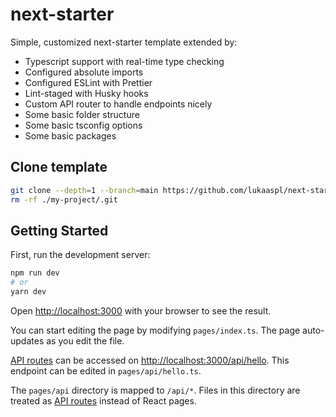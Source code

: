 # next-starter

Simple, customized next-starter template extended by:

- Typescript support with real-time type checking
- Configured absolute imports
- Configured ESLint with Prettier
- Lint-staged with Husky hooks
- Custom API router to handle endpoints nicely
- Some basic folder structure
- Some basic tsconfig options
- Some basic packages

## Clone template

```bash
git clone --depth=1 --branch=main https://github.com/lukaaspl/next-starter.git my-project
rm -rf ./my-project/.git
```

## Getting Started

First, run the development server:

```bash
npm run dev
# or
yarn dev
```

Open [http://localhost:3000](http://localhost:3000) with your browser to see the result.

You can start editing the page by modifying `pages/index.ts`. The page auto-updates as you edit the file.

[API routes](https://nextjs.org/docs/api-routes/introduction) can be accessed on [http://localhost:3000/api/hello](http://localhost:3000/api/hello). This endpoint can be edited in `pages/api/hello.ts`.

The `pages/api` directory is mapped to `/api/*`. Files in this directory are treated as [API routes](https://nextjs.org/docs/api-routes/introduction) instead of React pages.
